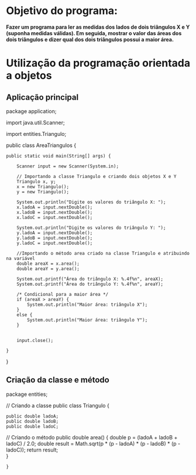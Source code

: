 # Objetivo do programa:

<b>Fazer um programa para ler as medidas dos lados de dois triângulos X e Y (suponha medidas válidas). 
Em seguida, mostrar o valor das áreas dos dois triângulos e dizer qual dos dois triângulos possui a maior área.</b>

# Utilização da programação orientada a objetos

## Aplicação principal

package application;

import java.util.Scanner;

import entities.Triangulo;

public class AreaTriangulos {

	public static void main(String[] args) {
		
		Scanner input = new Scanner(System.in);
		
		// Importando a classe Triangulo e criando dois objetos X e Y
		Triangulo x, y;
		x = new Triangulo();
		y = new Triangulo();
		
		System.out.println("Digite os valores do triângulo X: ");
		x.ladoA = input.nextDouble();
		x.ladoB = input.nextDouble();
		x.ladoC = input.nextDouble();
		
		System.out.println("Digite os valores do triângulo Y: ");
		y.ladoA = input.nextDouble();
		y.ladoB = input.nextDouble();
		y.ladoC = input.nextDouble();

		//Importando o método area criado na classe Triangulo e atribuindo na variável
		double areaX = x.area();	
		double areaY = y.area();
		
		System.out.printf("Área do triângulo X: %.4f%n", areaX);
		System.out.printf("Área do triângulo Y: %.4f%n", areaY);
		
		/* Condicional para a maior área */
		if (areaX > areaY) {
			System.out.println("Maior área: triângulo X");
		}
		else {
			System.out.println("Maior área: triângulo Y");
		}
		
		
		input.close();

	}

}

## Criação da classe e método

package entities;

// Criando a classe
public class Triangulo {

	public double ladoA;
	public double ladoB;
	public double ladoC;

 // Criando o método
	public double area() {
		double p = (ladoA + ladoB + ladoC) / 2.0;
		double result = Math.sqrt(p * (p - ladoA) * (p - ladoB) * (p - ladoC));
		return result;		
	}

	}



















